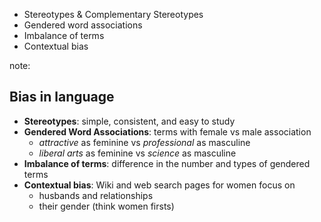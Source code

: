 - Stereotypes & Complementary Stereotypes
- Gendered word associations
- Imbalance of terms
- Contextual bias

note:
## Bias in language
- **Stereotypes**: simple, consistent, and easy to study
- **Gendered Word Associations**: terms with female vs male association
    - _attractive_ as feminine vs _professional_ as masculine
    - _liberal arts_ as feminine vs _science_ as masculine
- **Imbalance of terms**: difference in the number and types of gendered terms
- **Contextual bias**: Wiki and web search pages for women focus on
    - husbands and relationships
    - their gender (think women firsts)
